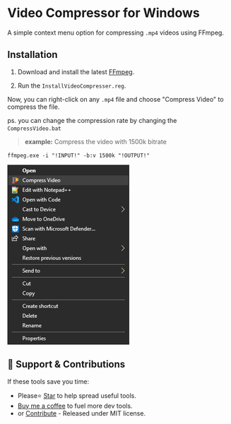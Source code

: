 # Video Compressor for Windows

A simple context menu option for compressing `.mp4` videos using FFmpeg.

## Installation

1. Download and install the latest [FFmpeg](https://codecguide.com/download_k-lite_codec_pack_basic.htm).
  
2. Run the `InstallVideoCompresser.reg`.

Now, you can right-click on any `.mp4` file and choose "Compress Video" to compress the file.

ps. you can change the compression rate by changing the `CompressVideo.bat`

>**example:** Compress the video with 1500k bitrate
```shell
ffmpeg.exe -i "!INPUT!" -b:v 1500k "!OUTPUT!"
```

![video compressor](./res/imgs/VideoCompressor.png)

## 🌱 Support & Contributions
If these tools save you time:
- Please⭐ <a href="../../../stargazers" target="_blank">Star</a> to help spread useful tools.
- <a href="https://buymeacoffee.com/spark88" target="_blank">Buy me a coffee</a> to fuel more dev tools.
- or <a href="../../../fork" target="_blank">Contribute</a> - Released under MIT license.